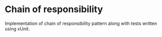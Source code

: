 # Chain of responsibility
Implementation of chain of responsibility pattern along with tests written using xUnit.
